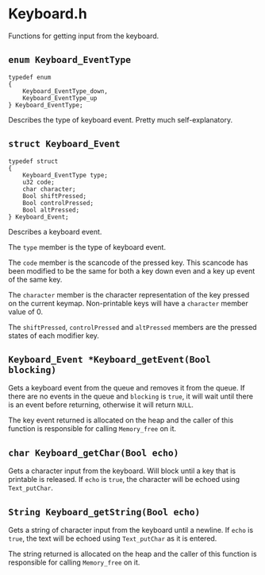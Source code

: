 # Keyboard.h

Functions for getting input from the keyboard.

## `enum Keyboard_EventType`

    typedef enum
    {
        Keyboard_EventType_down,
        Keyboard_EventType_up
    } Keyboard_EventType;

Describes the type of keyboard event. Pretty much self-explanatory.

## `struct Keyboard_Event`

    typedef struct
    {
        Keyboard_EventType type;
        u32 code;
        char character;
        Bool shiftPressed;
        Bool controlPressed;
        Bool altPressed;
    } Keyboard_Event;

Describes a keyboard event.

The `type` member is the type of keyboard event.

The `code` member is the scancode of the pressed key. This scancode
has been modified to be the same for both a key down even and a key up
event of the same key.

The `character` member is the character representation of the key
pressed on the current keymap. Non-printable keys will have a
`character` member value of 0.

The `shiftPressed`, `controlPressed` and `altPressed` members are the
pressed states of each modifier key.

## `Keyboard_Event *Keyboard_getEvent(Bool blocking)`

Gets a keyboard event from the queue and removes it from the queue. If
there are no events in the queue and `blocking` is `true`, it will
wait until there is an event before returning, otherwise it will
return `NULL`.

The key event returned is allocated on the heap and the caller of this
function is responsible for calling `Memory_free` on it.

## `char Keyboard_getChar(Bool echo)`

Gets a character input from the keyboard. Will block until a key that
is printable is released. If `echo` is `true`, the character will be
echoed using `Text_putChar`.

## `String Keyboard_getString(Bool echo)`

Gets a string of character input from the keyboard until a newline. If
`echo` is `true`, the text will be echoed using `Text_putChar` as it
is entered.

The string returned is allocated on the heap and the caller of this
function is responsible for calling `Memory_free` on it.
